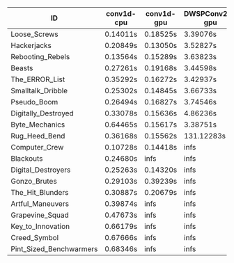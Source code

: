 |ID|conv1d-cpu|conv1d-gpu|DWSPConv2D-gpu|gemm-gpu|avg|
|-|-|-|-|-|-|
|Loose_Screws|0.14011s|0.18525s|3.39076s|2.15293s|1.46727s|
|Hackerjacks|0.20849s|0.13050s|3.52827s|2.23341s|1.52516s|
|Rebooting_Rebels|0.13564s|0.15289s|3.63823s|2.19727s|1.53101s|
|Beasts|0.27261s|0.19168s|3.44598s|2.28395s|1.54856s|
|The_ERROR_List|0.35292s|0.16272s|3.42937s|2.29504s|1.56001s|
|Smalltalk_Dribble|0.25302s|0.14845s|3.66733s|2.23867s|1.57687s|
|Pseudo_Boom|0.26494s|0.16827s|3.74546s|2.25125s|1.60748s|
|Digitally_Destroyed|0.33078s|0.15636s|4.86236s|2.94937s|2.07472s|
|Byte_Mechanics|0.64465s|0.15617s|3.38751s|4.80196s|2.24757s|
|Rug_Heed_Bend|0.36168s|0.15562s|131.12283s|4.91091s|34.13776s|
|Computer_Crew|0.10728s|0.14418s|infs|4.84317s|infs|
|Blackouts|0.24680s|infs|infs|2.14361s|infs|
|Digital_Destroyers|0.25263s|0.14320s|infs|2.33792s|infs|
|Gonzo_Brutes|0.29103s|0.39239s|infs|4.79929s|infs|
|The_Hit_Blunders|0.30887s|0.20679s|infs|2.23728s|infs|
|Artful_Maneuvers|0.39874s|infs|infs|4.92825s|infs|
|Grapevine_Squad|0.47673s|infs|infs|4.87126s|infs|
|Key_to_Innovation|0.66179s|infs|infs|4.89550s|infs|
|Creed_Symbol|0.67666s|infs|infs|4.96512s|infs|
|Pint_Sized_Benchwarmers|0.68346s|infs|infs|4.89532s|infs|
